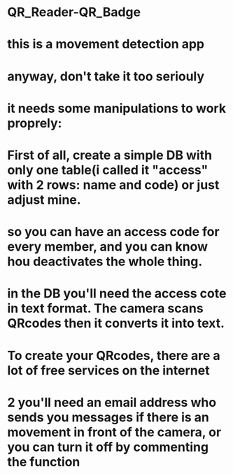 # QR_Reader-QR_Badge

# this is a movement detection app
# anyway, don't take it too seriouly
# it needs some manipulations to work proprely:

# First of all, create a simple DB with only one table(i called it "access" with 2 rows: name and code) or just adjust mine.
# so you can have an access code for every member, and you can know hou deactivates the whole thing.
# in the DB you'll need the access cote in text format. The camera scans QRcodes then it converts it into text.
# To create your QRcodes, there are a lot of free services on the internet

# 2 you'll need an email address who sends you messages if there is an movement in front of the camera, or you can turn it off by commenting the function
